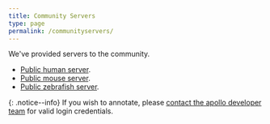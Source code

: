 ```yaml
---
title: Community Servers
type: page
permalink: /communityservers/
---
```


We've provided servers to the community.  

- [Public human server](https://genome.monarchinitiative.org/apollo/507/jbrowse/index.html?loc=chr1%3A102987667..102992611&tracks=DNA%2CAnnotations%2CGenBank%20TopLevel%20MRNA%2CMRNA%20-%20GenBank%20TopLevel%2Cdbsnps%2Cclinvar).
- [Public mouse server](https://genome.monarchinitiative.org/apollo/21679/jbrowse/index.html?loc=1%3A70508760..72027410&tracks=DNA%2CAnnotations%2CGRCm38.81-gene%2CGRCm38.81-transcript&highlight=).
- [Public zebrafish server](https://genome.monarchinitiative.org/apollo/20616/jbrowse/index.html?loc=chr1%3A30720051..30765100&tracks=DNA%2CAnnotations%2CZebrafish-OGS-81-transcript%2CConservation%20(7%20genomes)%20XY%2CConservation%20(7%20genomes)%20Density&highlight=).

{: .notice--info}
If you wish to annotate, please [contact the apollo developer team](mailto:apollo-dev@lists.lbl.gov) for valid login credentials.

